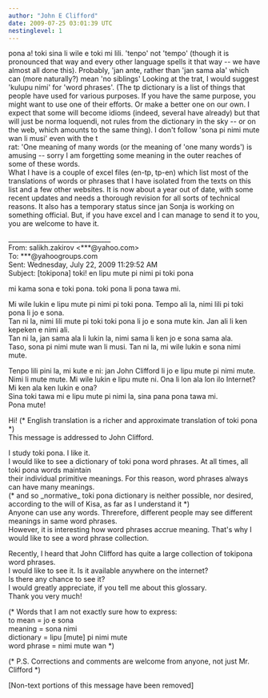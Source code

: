 ```yaml
---
author: "John E Clifford"
date: 2009-07-25 03:01:39 UTC
nestinglevel: 1
---
```

pona a! toki sina li wile e toki mi lili. 'tenpo' not 'tempo' (though it is pronounced that way and every other language spells it that way -- we have almost all done this). Probably, 'jan ante, rather than 'jan sama ala' which can (more naturally?) mean 'no siblings' Looking at the trat, I would suggest 'kulupu nimi' for 'word phrases'. (The tp dictionary is a list of things that people have used for various purposes. If you have the same purpose, you might want to use one of their efforts. Or make a better one on our own. I expect that some will become idioms (indeed, several have already) but that will just be norma loquendi, not rules from the dictionary in the sky -- or on the web, which amounts to the same thing). I don't follow 'sona pi nimi mute wan li musi' even with the t  
rat: 'One meaning of many words (or the meaning of 'one many words') is amusing -- sorry I am forgetting some meaning in the outer reaches of some of these words.  
What I have is a couple of excel files (en-tp, tp-en) which list most of the translations of words or phrases that I have isolated from the texts on this list and a few other websites. It is now about a year out of date, with some recent updates and needs a thorough revision for all sorts of technical reasons. It also has a temporary status since jan Sonja is working on something official. But, if you have excel and I can manage to send it to you, you are welcome to have it.  
  
  
\_\_\_\_\_\_\_\_\_\_\_\_\_\_\_\_\_\_\_\_\_\_\_\_\_\_\_\_\_\_\_\_  
From: salikh.zakirov <\*\*\*@yahoo.com>  
To: \*\*\*@yahoogroups.com  
Sent: Wednesday, July 22, 2009 11:29:52 AM  
Subject: \[tokipona\] toki! en lipu mute pi nimi pi toki pona  
  
  
mi kama sona e toki pona. toki pona li pona tawa mi.  
  
Mi wile lukin e lipu mute pi nimi pi toki pona. Tempo ali la, nimi lili pi toki pona li jo e sona.  
Tan ni la, nimi lili mute pi toki toki pona li jo e sona mute kin. Jan ali li ken kepeken e nimi ali.  
Tan ni la, jan sama ala li lukin la, nimi sama li ken jo e sona sama ala.  
Taso, sona pi nimi mute wan li musi. Tan ni la, mi wile lukin e sona nimi mute.  
  
Tenpo lili pini la, mi kute e ni: jan John Clifford li jo e lipu mute pi nimi mute.  
Nimi li mute mute. Mi wile lukin e lipu mute ni. Ona li lon ala lon ilo Internet?  
Mi ken ala ken lukin e ona?  
Sina toki tawa mi e lipu mute pi nimi la, sina pana pona tawa mi.  
Pona mute!  
  
Hi! (\* English translation is a richer and approximate translation of toki pona \*)  
This message is addressed to John Clifford.  
  
I study toki pona. I like it.  
I would like to see a dictionary of toki pona word phrases. At all times, all toki pona words maintain  
their individual primitive meanings. For this reason, word phrases always can have many meanings.  
(\* and so \_normative\_ toki pona dictionary is neither possible, nor desired, according to the will of Kisa, as far as I understand it \*)  
Anyone can use any words. Threrefore, different people may see different meanings in same word phrases.  
However, it is interesting how word phrases accrue meaning. That's why I would like to see a word phrase collection.  
  
Recently, I heard that John Clifford has quite a large collection of tokipona word phrases.  
I would like to see it. Is it available anywhere on the internet?  
Is there any chance to see it?  
I would greatly appreciate, if you tell me about this glossary.  
Thank you very much!  
  
(\* Words that I am not exactly sure how to express:  
to mean = jo e sona  
meaning = sona nimi  
dictionary = lipu \[mute\] pi nimi mute  
word phrase = nimi mute wan \*)  
  
(\* P.S. Corrections and comments are welcome from anyone, not just Mr. Clifford \*)  
  
  
  
  
  
  
  
\[Non-text portions of this message have been removed\]